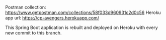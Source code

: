 Postman collection: https://www.getpostman.com/collections/58f033d960931c2d0c56
Heroku app url: https://cp-avengers.herokuapp.com/

This Spring Boot application is rebuilt and deployed on Heroku with every new commit to this branch.
